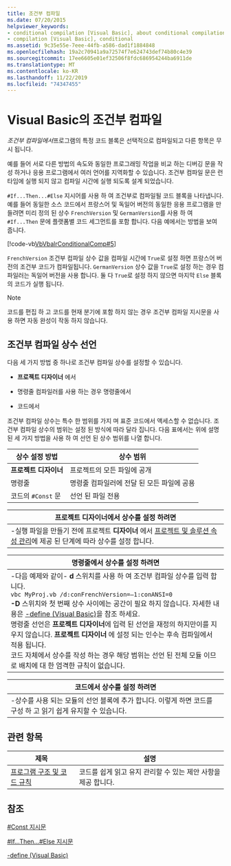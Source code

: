 ```yaml
---
title: 조건부 컴파일
ms.date: 07/20/2015
helpviewer_keywords:
- conditional compilation [Visual Basic], about conditional compilation
- compilation [Visual Basic], conditional
ms.assetid: 9c35e55e-7eee-44fb-a586-dad1f1884848
ms.openlocfilehash: 19a2c70941a9a72574f7e624743def74b80c4e39
ms.sourcegitcommit: 17ee6605e01ef32506f8fdc686954244ba6911de
ms.translationtype: MT
ms.contentlocale: ko-KR
ms.lasthandoff: 11/22/2019
ms.locfileid: "74347455"
---
```

# <a name="conditional-compilation-in-visual-basic"></a>Visual Basic의 조건부 컴파일
*조건부 컴파일에서*프로그램의 특정 코드 블록은 선택적으로 컴파일되고 다른 항목은 무시 됩니다.  
  
 예를 들어 서로 다른 방법의 속도와 동일한 프로그래밍 작업을 비교 하는 디버깅 문을 작성 하거나 응용 프로그램에서 여러 언어를 지역화할 수 있습니다. 조건부 컴파일 문은 런타임에 실행 되지 않고 컴파일 시간에 실행 되도록 설계 되었습니다.  
  
 `#If...Then...#Else` 지시어를 사용 하 여 조건부로 컴파일될 코드 블록을 나타냅니다. 예를 들어 동일한 소스 코드에서 프랑스어 및 독일어 버전의 동일한 응용 프로그램을 만들려면 미리 정의 된 상수 `FrenchVersion` 및 `GermanVersion`를 사용 하 여 `#If...Then` 문에 플랫폼별 코드 세그먼트를 포함 합니다. 다음 예에서는 방법을 보여 줍니다.  
  
 [!code-vb[VbVbalrConditionalComp#5](~/samples/snippets/visualbasic/VS_Snippets_VBCSharp/VbVbalrConditionalComp/VB/Class1.vb#5)]  
  
 `FrenchVersion` 조건부 컴파일 상수 값을 컴파일 시간에 `True`로 설정 하면 프랑스어 버전의 조건부 코드가 컴파일됩니다. `GermanVersion` 상수 값을 `True`로 설정 하는 경우 컴파일러는 독일어 버전을 사용 합니다. 둘 다 `True`로 설정 하지 않으면 마지막 `Else` 블록의 코드가 실행 됩니다.  
  
> [!NOTE]
> 코드를 편집 하 고 코드를 현재 분기에 포함 하지 않는 경우 조건부 컴파일 지시문을 사용 하면 자동 완성이 작동 하지 않습니다.  
  
## <a name="declaring-conditional-compilation-constants"></a>조건부 컴파일 상수 선언  
 다음 세 가지 방법 중 하나로 조건부 컴파일 상수를 설정할 수 있습니다.  
  
- **프로젝트 디자이너** 에서  
  
- 명령줄 컴파일러를 사용 하는 경우 명령줄에서  
  
- 코드에서  
  
 조건부 컴파일 상수는 특수 한 범위를 가지 며 표준 코드에서 액세스할 수 없습니다. 조건부 컴파일 상수의 범위는 설정 된 방식에 따라 달라 집니다. 다음 표에서는 위에 설명 된 세 가지 방법을 사용 하 여 선언 된 상수 범위를 나열 합니다.  
  
|상수 설정 방법|상수 범위|  
|---|---|  
|**프로젝트 디자이너**|프로젝트의 모든 파일에 공개|  
|명령줄|명령줄 컴파일러에 전달 된 모든 파일에 공용|  
|코드의 `#Const` 문|선언 된 파일 전용|  
  
|프로젝트 디자이너에서 상수를 설정 하려면|  
|---|  
|-실행 파일을 만들기 전에 프로젝트 **디자이너** 에서 [프로젝트 및 솔루션 속성 관리](/visualstudio/ide/managing-project-and-solution-properties)에 제공 된 단계에 따라 상수를 설정 합니다.|  
  
|명령줄에서 상수를 설정 하려면|  
|---|  
|-다음 예제와 같이- **d** 스위치를 사용 하 여 조건부 컴파일 상수를 입력 합니다.<br />     `vbc MyProj.vb /d:conFrenchVersion=–1:conANSI=0`<br />     **-D** 스위치와 첫 번째 상수 사이에는 공간이 필요 하지 않습니다. 자세한 내용은 [-define (Visual Basic)](../../../visual-basic/reference/command-line-compiler/define.md)을 참조 하세요.<br />     명령줄 선언은 **프로젝트 디자이너**에 입력 된 선언을 재정의 하지만이를 지우지 않습니다. **프로젝트 디자이너** 에 설정 되는 인수는 후속 컴파일에서 적용 됩니다.<br />     코드 자체에서 상수를 작성 하는 경우 해당 범위는 선언 된 전체 모듈 이므로 배치에 대 한 엄격한 규칙이 없습니다.|  
  
|코드에서 상수를 설정 하려면|  
|---|  
|-상수를 사용 되는 모듈의 선언 블록에 추가 합니다. 이렇게 하면 코드를 구성 하 고 읽기 쉽게 유지할 수 있습니다.|  
  
## <a name="related-topics"></a>관련 항목  
  
|제목|설명|  
|---|---|  
|[프로그램 구조 및 코드 규칙](../../../visual-basic/programming-guide/program-structure/program-structure-and-code-conventions.md)|코드를 쉽게 읽고 유지 관리할 수 있는 제안 사항을 제공 합니다.|  
  
## <a name="reference"></a>참조  
 [#Const 지시문](../../../visual-basic/language-reference/directives/const-directive.md)  
  
 [#If...Then...#Else 지시문](../../../visual-basic/language-reference/directives/if-then-else-directives.md)  
  
 [-define (Visual Basic)](../../../visual-basic/reference/command-line-compiler/define.md)
